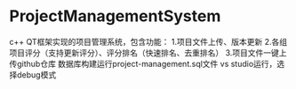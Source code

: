 # ProjectManagementSystem
c++ QT框架实现的项目管理系统，包含功能：
1.项目文件上传、版本更新
2.各组项目评分（支持更新评分）、评分排名（快速排名、去重排名）
3.项目文件一键上传github仓库
数据库构建运行project-management.sql文件
vs studio运行，选择debug模式
